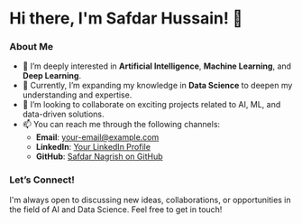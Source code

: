 # Hi there, I'm Safdar Hussain! 👋

### About Me

- 👀 I’m deeply interested in **Artificial Intelligence**, **Machine Learning**, and **Deep Learning**.
- 🌱 Currently, I’m expanding my knowledge in **Data Science** to deepen my understanding and expertise.
- 💞️ I’m looking to collaborate on exciting projects related to AI, ML, and data-driven solutions.
- 📫 You can reach me through the following channels:
  - **Email**: [your-email@example.com](mailto:safdarnagrish@gmail)
  - **LinkedIn**: [Your LinkedIn Profile](https://www.linkedin.com/in/safdarnagrish)
  - **GitHub**: [Safdar Nagrish on GitHub](https://github.com/safdarnagrish)

### Let’s Connect!

I'm always open to discussing new ideas, collaborations, or opportunities in the field of AI and Data Science. Feel free to get in touch!


<!---
safdarnagrish/safdarnagrish is a ✨ special ✨ repository because its `README.md` (this file) appears on your GitHub profile.
You can click the Preview link to take a look at your changes.
--->
